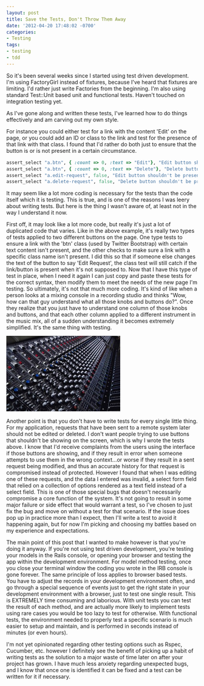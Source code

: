 ```yaml
---
layout: post
title: Save the Tests, Don't Throw Them Away
date: '2012-04-20 17:48:02 -0700'
categories:
- Testing
tags:
- testing
- tdd
---
```


So it's been several weeks since I started using test driven development. I'm
using FactoryGirl instead of fixtures, because I've heard that fixtures are
limiting. I'd rather just write Factories from the beginning. I'm also using
standard Test::Unit based unit and functional tests. Haven't touched on
integration testing yet.

As I've gone along and written these tests, I've learned how to do things
effectively and am carving out my own style.

For instance you could either test for a link with the content 'Edit' on the
page, or you could add an ID or class to the link and test for the presence of
that link with that class. I found that I'd rather do both just to ensure that
the button is or is not present in a certain circumstance.
<!--more-->

``` ruby
assert_select "a.btn", { :count => 0, :text => "Edit"}, "Edit button shouldn't be present for sent request"
assert_select "a.btn", { :count => 0, :text => "Delete"}, "Delete button shouldn't be present for sent request"
assert_select "a.edit-request", false, "Edit button shouldn't be present for sent request"
assert_select "a.delete-request", false, "Delete button shouldn't be present for sent request"
```

It may seem like a lot more coding is necessary for the tests than the code
itself which it is testing. This is true, and is one of the reasons I was
leery about writing tests. But here is the thing I wasn't aware of, at least
not in the way I understand it now.

First off, it may look like a lot more code, but really it's just a lot of
duplicated code that varies. Like in the above example, it's really two types
of tests applied to two different buttons on the page. One type tests to
ensure a link with the 'btn' class (used by Twitter Bootstrap) with certain
text content isn't present, and the other checks to make sure a link with a
specific class name isn't present. I did this so that if someone else changes
the text of the button to say 'Edit Request', the class test will still catch
if the link/button is present when it's not supposed to. Now that I have this
type of test in place, when I need it again I can just copy and paste these
tests for the correct syntax, then modify them to meet the needs of the new
page I'm testing. So ultimately, it's not that much more coding. It's kind of
like when a person looks at a mixing console in a recording studio and thinks
"Wow, how can that guy understand what all those knobs and buttons do?". Once
they realize that you just have to understand one column of those knobs and
buttons, and that each other column applied to a different instrument in the
music mix, all of a sudden understanding it becomes extremely simplified. It's
the same thing with testing.

![Audio mixing console][1]

Another point is that you don't have to write tests for every single little
thing. For my application, requests that have been sent to a remote system
later should not be edited or deleted. I don't want people trying to use
buttons that shouldn't be showing on the screen, which is why I wrote the
tests above. I know that I'd receive complaints from the users using the
interface if those buttons are showing, and if they result in error when
someone attempts to use them in the wrong context...or worse if they result in
a sent request being modified, and thus an accurate history for that request
is compromised instead of protected. However I found that when I was editing
one of these requests, and the data I entered was invalid, a select form field
that relied on a collection of options rendered as a text field instead of a
select field. This is one of those special bugs that doesn't necessarily
compromise a core function of the system. It's not going to result in some
major failure or side effect that would warrant a test, so I've chosen to just
fix the bug and move on without a test for that scenario. If the issue does
pop up in practice more than I expect, then I'll write a test to avoid it
happening again, but for now I'm picking and choosing my battles based on my
experience and expectations.

The main point of this post that I wanted to make however is that you're doing
it anyway. If you're not using test driven development, you're testing your
models in the Rails console, or opening your browser and testing the app
within the development environment. For model method testing, once you close
your terminal window the coding you wrote in the IRB console is gone forever.
The same principle of loss applies to browser based tests. You have to adjust
the records in your development environment often, and go through a special
sequence of events just to get the right state in your development environment
with a browser, just to test one single result. This is EXTREMELY time
consuming and laborious. With unit tests you can test the result of each
method, and are actually more likely to implement tests using rare cases you
would be too lazy to test for otherwise. With functional tests, the
environment needed to properly test a specific scenario is much easier to
setup and maintain, and is performed in seconds instead of minutes (or even
hours).

I'm not yet opinionated regarding other testing options such as Rspec,
Cucumber, etc. however I definitely see the benefit of picking up a habit of
writing tests as the solution to a major waste of time later on after your
project has grown. I have much less anxiety regarding unexpected bugs, and I
know that once one is identified it can be fixed and a test can be written for
it if necessary.

[1]: /images/posts/mixingconsole-300x199.jpg
